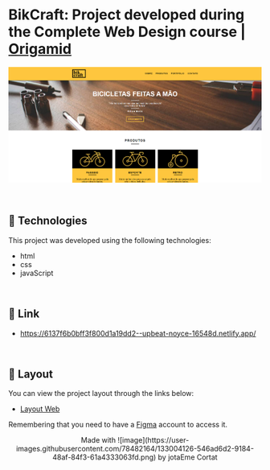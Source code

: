 # BikCraft: Project developed during the Complete Web Design course | [Origamid](https://www.origamid.com/)
![Projeto Base Foto](https://github.com/jotaEmeCortat/BikCraft/blob/main/img/tamplate.png)

<br>

## 🧪 Technologies

This project was developed using the following technologies:
- html
- css
- javaScript

<br>

## 🚀 Link
- https://6137f6b0bff3f800d1a19dd2--upbeat-noyce-16548d.netlify.app/
 
 <br>

## 🔖 Layout

You can view the project layout through the links below:

- [Layout Web](https://www.figma.com/community/file/1001848196340836350) 

Remembering that you need to have a [Figma](http://figma.com/) account to access it.

<p align="center">Made with ![image](https://user-images.githubusercontent.com/78482164/133004126-546ad6d2-9184-48af-84f3-61a4333063fd.png) by jotaEme Cortat</p>
